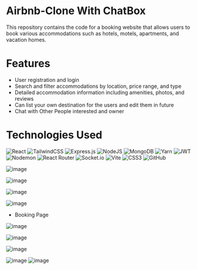 # Airbnb-Clone With ChatBox

This repository contains the code for a booking website that allows users to book various accommodations such as hotels, motels, apartments, and vacation homes.

# Features

* User registration and login
* Search and filter accommodations by location, price range, and type
* Detailed accommodation information including amenities, photos, and reviews
* Can list your own destination for the users and edit them in future
* Chat with Other People interested and owner


# Technologies Used

![React](https://img.shields.io/badge/react-%2320232a.svg?style=for-the-badge&logo=react&logoColor=%2361DAFB)
![TailwindCSS](https://img.shields.io/badge/tailwindcss-%2338B2AC.svg?style=for-the-badge&logo=tailwind-css&logoColor=white)
![Express.js](https://img.shields.io/badge/express.js-%23404d59.svg?style=for-the-badge&logo=express&logoColor=%2361DAFB)
![NodeJS](https://img.shields.io/badge/node.js-6DA55F?style=for-the-badge&logo=node.js&logoColor=white)
![MongoDB](https://img.shields.io/badge/MongoDB-%234ea94b.svg?style=for-the-badge&logo=mongodb&logoColor=white)
![Yarn](https://img.shields.io/badge/yarn-%232C8EBB.svg?style=for-the-badge&logo=yarn&logoColor=white)
![JWT](https://img.shields.io/badge/JWT-black?style=for-the-badge&logo=JSON%20web%20tokens)
![Nodemon](https://img.shields.io/badge/NODEMON-%23323330.svg?style=for-the-badge&logo=nodemon&logoColor=%BBDEAD)
![React Router](https://img.shields.io/badge/React_Router-CA4245?style=for-the-badge&logo=react-router&logoColor=white)
![Socket.io](https://img.shields.io/badge/Socket.io-black?style=for-the-badge&logo=socket.io&badgeColor=010101)
![Vite](https://img.shields.io/badge/vite-%23646CFF.svg?style=for-the-badge&logo=vite&logoColor=white)
![CSS3](https://img.shields.io/badge/css3-%231572B6.svg?style=for-the-badge&logo=css3&logoColor=white)
![GitHub](https://img.shields.io/badge/github-%23121011.svg?style=for-the-badge&logo=github&logoColor=white)


![image](https://user-images.githubusercontent.com/102236245/229534681-5a0f86bf-53da-44e6-be56-3bb210934281.png)


![image](https://user-images.githubusercontent.com/102236245/229534843-e6f07aa9-d95a-40b0-b4d3-84fb909fa2d8.png)


![image](https://user-images.githubusercontent.com/102236245/229535093-2a53a50b-3d00-4884-a683-8bcc29392217.png)


![image](https://user-images.githubusercontent.com/102236245/229535192-18494f25-be95-4e9a-a03f-9b8dfca3e8ee.png)

* Booking Page

![image](https://user-images.githubusercontent.com/102236245/229535843-edea71c9-5945-4e71-8794-e322f5f1da34.png)


![image](https://user-images.githubusercontent.com/102236245/229536098-a539ff0d-df82-4248-8ee9-e16b3bd17340.png)


![image](https://user-images.githubusercontent.com/102236245/229536186-821c4532-81cb-4bf9-91bd-dc787729e68a.png)


![image](https://user-images.githubusercontent.com/102236245/229536267-0c04da8a-fe61-474c-b385-e968342bfce4.png)
![image](https://user-images.githubusercontent.com/102236245/229536359-35a02264-8b52-477c-b807-081edff35d12.png)



